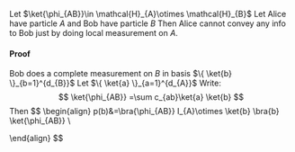 Let $\ket{\phi_{AB}}\in \mathcal{H}_{A}\otimes \mathcal{H}_{B}$
Let Alice have particle $A$ and Bob have particle $B$ 
Then Alice cannot convey any info to Bob just by doing local measurement on $A$.

#### Proof
Bob does a complete measurement on $B$ in basis $\{ \ket{b} \}_{b=1}^{d_{B}}$
Let $\{ \ket{a} \}_{a=1}^{d_{A}}$ 
Write:
$$
\ket{\phi_{AB}} =\sum c_{ab}\ket{a} \ket{b}
$$
Then 
$$
\begin{align}
p(b)&=\bra{\phi_{AB}} I_{A}\otimes \ket{b} \bra{b} \ket{\phi_{AB}} \\


\end{align}
$$
